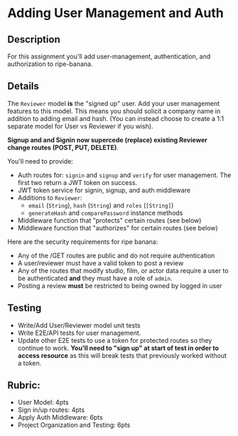 Adding User Management and Auth
===

## Description

For this assignment you'll add user-management, authentication, and authorization to ripe-banana.

## Details 

The `Reviewer` model **is** the "signed up" user. Add your user management features
to this model. This means you should solicit a company name in addition to adding email and hash. (You can
instead choose to create a 1:1 separate model for User vs Reviewer if you wish). 

**Signup and and Signin now supercede (replace) existing Reviewer change routes (POST, PUT, DELETE)**. 

You'll need to provide:

* Auth routes for: `signin` and `signup` and `verify` for user management. The first
two return a JWT token on success.
* JWT token service for signin, signup, and auth middleware
* Additions to `Reviewer`:
  * `email` (`String`), `hash` (`String`) and `roles` (`[String]`)
  * `generateHash` and `comparePassword` instance methods
* Middleware function that "protects" certain routes (see below)
* Middleware function that "authorizes" for certain routes (see below)

Here are the security requirements for ripe banana:

* Any of the /GET routes are public and do not require authentication
* A user/reviewer must have a valid token to post a review
* Any of the routes that modify studio, film, or actor data require a user to be authenticated
**and** they must have a role of `admin`.
* Posting a review **must** be restricted to being owned by logged in user

## Testing

* Write/Add User/Reviewer model unit tests
* Write E2E/API tests for user management.
* Update other E2E tests to use a token for protected routes so they continue to work. **You'll need to "sign up" at start of
test in order to access resource** as this will break tests that previously worked without a token.

## Rubric:

* User Model: 4pts
* Sign in/up routes: 4pts
* Apply Auth Middleware: 6pts
* Project Organization and Testing: 6pts